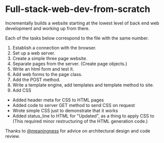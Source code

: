 # Full-stack-web-dev-from-scratch

Incrementally builds a website starting at the lowest level of back end web development and working up from there. 

Each of the tasks below correspond to the file with the same number. 

1. Establish a connection with the browser. 
2. Set up a web server. 
3. Create a simple three page website.
4. Separate pages from the server. (Create page objects.)
5. Write an html form and test it.
6. Add web forms to the page class.
7. Add the POST method.
8. Write a template engine, add templates and template method to site. 
9. Add CSS
 - Added header meta for CSS to HTML pages
 - Added code to server GET method to send CSS on request
 - Wrote simple CSS just to demonstrate that it works
 - Added status_line to HTML for "Updated", as a thing to apply CSS to
  (This required minor restructuring of the HTML generation code.)




Thanks to [@meaningness](https://twitter.com/Meaningness) for advice on architectural design and code review. 



